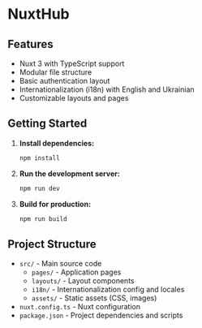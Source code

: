# NuxtHub

## Features

- Nuxt 3 with TypeScript support
- Modular file structure
- Basic authentication layout
- Internationalization (i18n) with English and Ukrainian
- Customizable layouts and pages

## Getting Started

1. **Install dependencies:**
   ```bash
   npm install
   ```
2. **Run the development server:**
   ```bash
   npm run dev
   ```
3. **Build for production:**
   ```bash
   npm run build
   ```

## Project Structure

- `src/` - Main source code
  - `pages/` - Application pages
  - `layouts/` - Layout components
  - `i18n/` - Internationalization config and locales
  - `assets/` - Static assets (CSS, images)
- `nuxt.config.ts` - Nuxt configuration
- `package.json` - Project dependencies and scripts

